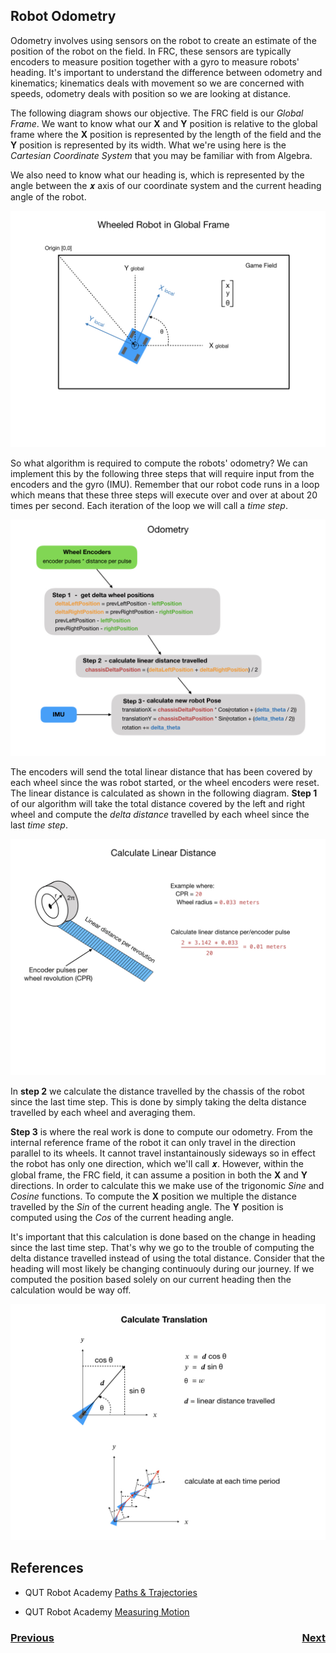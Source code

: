 ## Robot Odometry

Odometry involves using sensors on the robot to create an estimate of the position of the robot on the field. In FRC, these sensors are typically encoders to measure position together with a gyro to measure robots' heading. It's important to understand the difference between odometry and kinematics; kinematics deals with movement so we are concerned with speeds, odometry deals with position so we are looking at distance.  

The following diagram shows our objective.  The FRC field is our <i>Global Frame</i>.  We want to know what our **X** and **Y** position is relative to the global frame where the **X** position is represented by the length of the field and the **Y** position is represented by its width.  What we're using here is the <i>Cartesian Coordinate System</i> that you may be familiar with from Algebra.

We also need to know what our heading is, which is represented by the angle between the 𝒙 axis of our coordinate system and the current heading angle of the robot.

![Global Frame](../images/FRCKinematics&Odometry/FRCKinematics&Odometry.009.jpeg)

So what algorithm is required to compute the robots' odometry?  We can implement this by the following three steps that will require input from the encoders and the gyro (IMU). Remember that our robot code runs in a loop which means that these three steps will execute over and over at about 20 times per second. Each iteration of the loop we will call a <i>time step</i>.

![Odometry Calculation](../images/FRCKinematics&Odometry/FRCKinematics&Odometry.010.jpeg)

The encoders will send the total linear distance that has been covered by each wheel since the was robot started, or the wheel encoders were reset.  The linear distance is calculated as shown in the following diagram.  **Step 1** of our algorithm will take the total distance covered by the left and right wheel and compute the <i>delta distance</i> travelled by each wheel since the last <i>time step</i>.

![Encoder Position](../images/FRCKinematics&Odometry/FRCKinematics&Odometry.011.jpeg)

In **step 2** we calculate the distance travelled by the chassis of the robot since the last time step.  This is done by simply taking the delta distance travelled by each wheel and averaging them.  

**Step 3** is where the real work is done to compute our odometry.  From the internal reference frame of the robot it can only travel in the direction parallel to its wheels.  It cannot travel instantainously sideways so in effect the robot has only one direction, which we'll call 𝒙.  However, within the global frame, the FRC field, it can assume a position in both the **X** and **Y** directions.  In order to calculate this we make use of the trigonomic <i>Sine</i> and <i>Cosine</i> functions.  To compute the **X** position we multiple the distance travelled by the <i>Sin</i> of the current heading angle.  The **Y** position is computed using the <i>Cos</i> of the current heading angle.

It's important that this calculation is done based on the change in heading since the last time step. That's why we go to the trouble of computing the delta distance travelled instead of using the total distance.  Consider that the heading will most likely be changing continuouly during our journey.  If we computed the position based solely on our current heading then the calculation would be way off.

![Translation Calculation](../images/FRCKinematics&Odometry/FRCKinematics&Odometry.012.jpeg)

## References
- QUT Robot Academy [Paths & Trajectories](https://robotacademy.net.au/masterclass/paths-and-trajectories/)

- QUT Robot Academy [Measuring Motion](https://robotacademy.net.au/masterclass/measuring-motion/)

<h3><span style="float:left">
<a href="../Kinematics/intro">Previous</a></span>
<span style="float:right">
<a href="../Motion/intro">Next</a></span></h3>